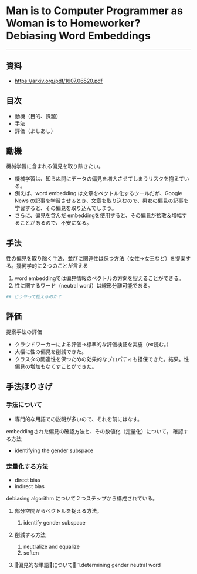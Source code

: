 # Man is to Computer Programmer as Woman is to Homeworker? Debiasing Word Embeddings

---

## 資料

- https://arxiv.org/pdf/1607.06520.pdf

## 目次

- 動機（目的、課題）
- 手法
- 評価（よしあし）

## 動機

機械学習に含まれる偏見を取り除きたい。

- 機械学習は、知らぬ間にデータの偏見を増大させてしまうリスクを抱えている。
- 例えば、word embedding は文章をベクトル化するツールだが、Google News の記事を学習させるとき、文章を取り込むので、男女の偏見の記事を学習すると、その偏見を取り込んでしまう。
- さらに、偏見を含んだ embeddingを使用すると、その偏見が拡散＆増幅することがあるので、不安になる。

## 手法

性の偏見を取り除く手法、並びに関連性は保つ方法（女性→女王など）を提案する。幾何学的に２つのことが言える

1. word embeddingでは偏見情報のベクトルの方向を捉えることができる。
2. 性に関するワード（neutral word）は線形分離可能である。

```bash
## どうやって捉えるのか？
```

## 評価

提案手法の評価

- クラウドワーカーによる評価→標準的な評価検証を実施（ex読む。）
- 大幅に性の偏見を削減できた。
- クラスタの関連性を保つための効果的なプロパティも担保できた。結果。性偏見の増加もなくすことができた。

## 手法ほりさげ

### 手法について

- 専門的な用語での説明が多いので、それを前にはなす。

embeddingされた偏見の確認方法と、その数値化（定量化）について。
確認する方法

- identifying the gender subspace

### 定量化する方法

- direct bias
- indirect bias

debiasing algorithm について２つステップから構成されている。

1. 部分空間からベクトルを捉える方法。
    1. identify gender subspace
2. 削減する方法
    1. neutralize and equalize
    2. soften

3. 偏見的な単語について
    1.determining gender neutral word

